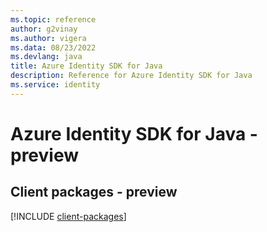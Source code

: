 ```yaml
---
ms.topic: reference
author: g2vinay
ms.author: vigera
ms.data: 08/23/2022
ms.devlang: java
title: Azure Identity SDK for Java
description: Reference for Azure Identity SDK for Java
ms.service: identity
---
```

# Azure Identity SDK for Java - preview

## Client packages - preview
[!INCLUDE [client-packages](identity-client-index.md)]